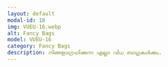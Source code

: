 ```yaml
---
layout: default
modal-id: 18
img: VUEU-16.webp
alt: Fancy Bags
model: VUEU-16
category: Fancy Bags
description: നിങ്ങളാഗ്രഹിക്കുന്ന എല്ലാ വിധ ബാഗുകൾക്കും.
---
```

